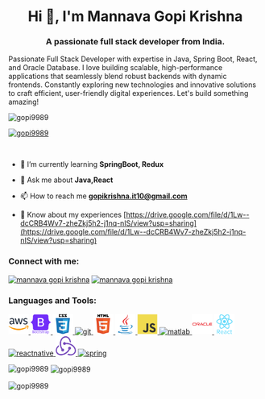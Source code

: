 <h1 align="center">Hi 👋, I'm Mannava Gopi Krishna</h1>
<h3 align="center">A passionate full stack developer from India.</h3>


<p>Passionate Full Stack Developer with expertise in Java, Spring Boot, React, and Oracle Database. I love building scalable, high-performance applications that seamlessly blend robust backends with dynamic frontends. Constantly exploring new technologies and innovative solutions to craft efficient, user-friendly digital experiences. Let's build something amazing! </p>

<p align="left"> <img src="https://komarev.com/ghpvc/?username=gopi9989&label=Profile%20views&color=0e75b6&style=flat" alt="gopi9989" /> </p>

<p align="left"> <a href="https://github.com/ryo-ma/github-profile-trophy"><img src="https://github-profile-trophy.vercel.app/?username=gopi9989" alt="gopi9989" /></a> </p>

<p align="left"> <a href="https://twitter.com/" target="blank"><img src="https://img.shields.io/twitter/follow/?logo=twitter&style=for-the-badge" alt="" /></a> </p>

- 🌱 I’m currently learning **SpringBoot, Redux**

- 💬 Ask me about **Java,React**

- 📫 How to reach me **gopikrishna.it10@gmail.com**

- 📄 Know about my experiences [https://drive.google.com/file/d/1Lw--dcCRB4Wv7-zheZkj5h2-j1nq-nIS/view?usp=sharing](https://drive.google.com/file/d/1Lw--dcCRB4Wv7-zheZkj5h2-j1nq-nIS/view?usp=sharing)

<h3 align="left">Connect with me:</h3>
<p align="left">
<a href="https://codepen.io/Mannava-gopi-krishna" target="blank"><img align="center" src="https://raw.githubusercontent.com/rahuldkjain/github-profile-readme-generator/master/src/images/icons/Social/codepen.svg" alt="mannava gopi krishna" height="30" width="40" /></a>
<a href="www.linkedin.com/in/gopikrishna06" target="blank"><img align="center" src="https://raw.githubusercontent.com/rahuldkjain/github-profile-readme-generator/master/src/images/icons/Social/linked-in-alt.svg" alt="mannava gopi krishna" height="30" width="40" /></a>
</p>

<h3 align="left">Languages and Tools:</h3>
<p align="left"> <a href="https://aws.amazon.com" target="_blank" rel="noreferrer"> <img src="https://raw.githubusercontent.com/devicons/devicon/master/icons/amazonwebservices/amazonwebservices-original-wordmark.svg" alt="aws" width="40" height="40"/> </a> <a href="https://getbootstrap.com" target="_blank" rel="noreferrer"> <img src="https://raw.githubusercontent.com/devicons/devicon/master/icons/bootstrap/bootstrap-plain-wordmark.svg" alt="bootstrap" width="40" height="40"/> </a> <a href="https://www.w3schools.com/css/" target="_blank" rel="noreferrer"> <img src="https://raw.githubusercontent.com/devicons/devicon/master/icons/css3/css3-original-wordmark.svg" alt="css3" width="40" height="40"/> </a> <a href="https://git-scm.com/" target="_blank" rel="noreferrer"> <img src="https://www.vectorlogo.zone/logos/git-scm/git-scm-icon.svg" alt="git" width="40" height="40"/> </a> <a href="https://www.w3.org/html/" target="_blank" rel="noreferrer"> <img src="https://raw.githubusercontent.com/devicons/devicon/master/icons/html5/html5-original-wordmark.svg" alt="html5" width="40" height="40"/> </a> <a href="https://www.java.com" target="_blank" rel="noreferrer"> <img src="https://raw.githubusercontent.com/devicons/devicon/master/icons/java/java-original.svg" alt="java" width="40" height="40"/> </a> <a href="https://developer.mozilla.org/en-US/docs/Web/JavaScript" target="_blank" rel="noreferrer"> <img src="https://raw.githubusercontent.com/devicons/devicon/master/icons/javascript/javascript-original.svg" alt="javascript" width="40" height="40"/> </a> <a href="https://www.mathworks.com/" target="_blank" rel="noreferrer"> <img src="https://upload.wikimedia.org/wikipedia/commons/2/21/Matlab_Logo.png" alt="matlab" width="40" height="40"/> </a> <a href="https://www.oracle.com/" target="_blank" rel="noreferrer"> <img src="https://raw.githubusercontent.com/devicons/devicon/master/icons/oracle/oracle-original.svg" alt="oracle" width="40" height="40"/> </a> <a href="https://reactjs.org/" target="_blank" rel="noreferrer"> <img src="https://raw.githubusercontent.com/devicons/devicon/master/icons/react/react-original-wordmark.svg" alt="react" width="40" height="40"/> </a> <a href="https://reactnative.dev/" target="_blank" rel="noreferrer"> <img src="https://reactnative.dev/img/header_logo.svg" alt="reactnative" width="40" height="40"/> </a> <a href="https://redux.js.org" target="_blank" rel="noreferrer"> <img src="https://raw.githubusercontent.com/devicons/devicon/master/icons/redux/redux-original.svg" alt="redux" width="40" height="40"/> </a> <a href="https://spring.io/" target="_blank" rel="noreferrer"> <img src="https://www.vectorlogo.zone/logos/springio/springio-icon.svg" alt="spring" width="40" height="40"/> </a> </p>

<p><img align="left" src="https://github-readme-stats.vercel.app/api/top-langs?username=gopi9989&show_icons=true&locale=en&layout=compact" alt="gopi9989" /></p>

<p>&nbsp;<img align="center" src="https://github-readme-stats.vercel.app/api?username=gopi9989&show_icons=true&locale=en" alt="gopi9989" /></p>

<p><img align="center" src="https://github-readme-streak-stats.herokuapp.com/?user=gopi9989&" alt="gopi9989" /></p>
